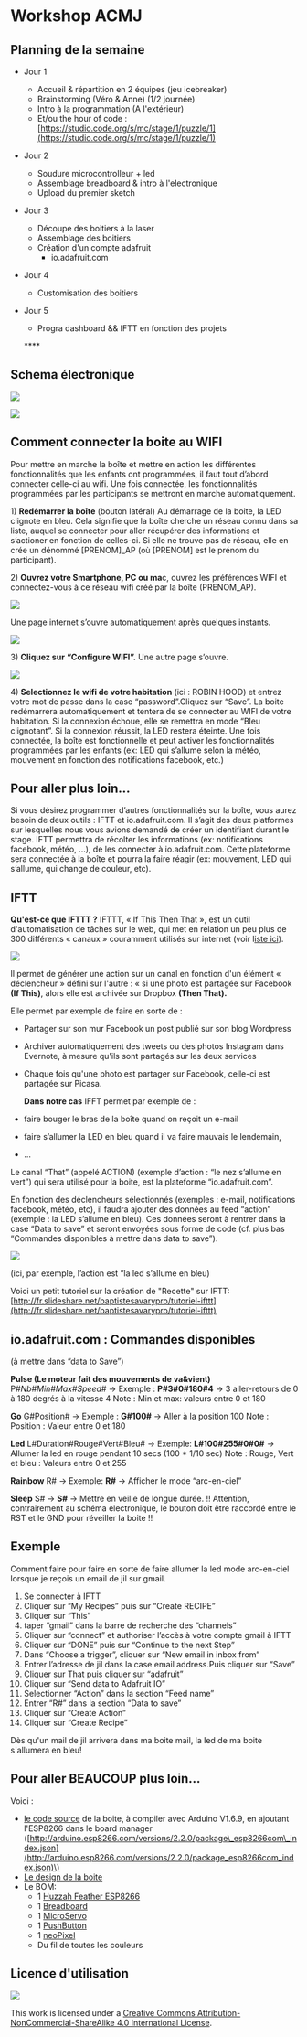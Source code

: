 # Workshop ACMJ



## Planning de la semaine

* Jour 1
  * Accueil & répartition en 2 équipes \(jeu icebreaker\) 
  * Brainstorming \(Véro & Anne\) \(1/2 journée\)
  * Intro à la programmation \(A l'extérieur\)
  * Et/ou the hour of code : [https://studio.code.org/s/mc/stage/1/puzzle/1](https://studio.code.org/s/mc/stage/1/puzzle/1)
* Jour 2
  * Soudure microcontrolleur + led 
  * Assemblage breadboard & intro à l'electronique
  * Upload du premier sketch
* Jour 3
  * Découpe des boitiers à la laser
  * Assemblage des boitiers
  * Création d'un compte adafruit
    * io.adafruit.com 
* Jour 4
  * Customisation des boitiers
* Jour 5

  * Progra dashboard && IFTT en fonction des projets

  \*\*\*\*

## **Schema électronique**

![](../.gitbook/assets/image%20%2870%29.png)

![](../.gitbook/assets/image%20%2857%29.png)



## Comment connecter la boite au WIFI

Pour mettre en marche la boîte et mettre en action les différentes fonctionnalités que les enfants ont programmées, il faut tout d’abord connecter celle-ci au wifi. Une fois connectée, les fonctionnalités programmées par les participants se mettront en marche automatiquement.

1\) **Redémarrer la boîte** \(bouton latéral\) Au démarrage de la boite, la LED clignote en bleu. Cela signifie que la boîte cherche un réseau connu dans sa liste, auquel se connecter pour aller récupérer des informations et s’actioner en fonction de celles-ci. Si elle ne trouve pas de réseau, elle en crée un dénommé \[PRENOM\]\_AP \(où \[PRENOM\] est le prénom du participant\).

2\) **Ouvrez votre Smartphone, PC ou ma**c, ouvrez les préférences WIFI et connectez-vous à ce réseau wifi créé par la boîte \(PRENOM\_AP\).

![](../.gitbook/assets/image%20%2832%29.png)

 Une page internet s’ouvre automatiquement après quelques instants. 

![](../.gitbook/assets/image%20%2822%29.png)

3\) **Cliquez sur** **“Configure** **WIFI”.** Une autre page s’ouvre. 

![](../.gitbook/assets/image%20%2853%29.png)

4\) **Selectionnez le wifi de votre habitation** \(ici : ROBIN HOOD\) et entrez votre mot de passe dans la case “password”.Cliquez sur “Save”.  La boite redémarrera automatiquement et tentera de se connecter au WIFI de votre habitation. Si la connexion échoue, elle se remettra en mode “Bleu clignotant”. Si la connexion réussit, la LED restera éteinte.  Une fois connectée, la boîte est fonctionnelle et peut activer les fonctionnalités programmées par les enfants \(ex: LED qui s’allume selon la météo, mouvement en fonction des notifications facebook, etc.\)

## Pour aller plus loin…

Si vous désirez programmer d’autres fonctionnalités sur la boîte, vous aurez besoin de deux outils : IFTT et io.adafruit.com. Il s’agit des deux platformes sur lesquelles nous vous avions demandé de créer un identifiant durant le stage. IFTT permettra de récolter les informations \(ex: notifications facebook, météo, …\), de les connecter à io.adafruit.com. Cette plateforme sera connectée à la boîte et pourra la faire réagir \(ex: mouvement, LED qui s’allume, qui change de couleur, etc\).

## IFTT

 **Qu'est-ce que IFTTT ?** IFTTT, « If This Then That », est un outil d'automatisation de tâches sur le web, qui met en relation un peu plus de 300 différents « canaux » couramment utilisés sur internet \(voir l[iste ici](https://ifttt.com/channels)\). 

![](../.gitbook/assets/image%20%2851%29.png)

Il permet de générer une action sur un canal en fonction d'un élément « déclencheur » défini sur l'autre : « si une photo est partagée sur Facebook **\(If This\)**, alors elle est archivée sur Dropbox **\(Then That\).**

Elle permet par exemple de faire en sorte de :

* Partager sur son mur Facebook un post publié sur son blog Wordpress
* Archiver automatiquement des tweets ou des photos Instagram dans Evernote, à mesure qu'ils sont partagés sur les deux services
* Chaque fois qu'une photo est partager sur Facebook, celle-ci est partagée sur Picasa.

  **Dans notre cas** IFFT permet par exemple de :

* faire bouger le bras de la boîte quand on reçoit un e-mail
* faire s’allumer la LED en bleu quand il va faire mauvais le lendemain,
* ...

Le canal “That” \(appelé ACTION\) \(exemple d’action : “le nez s’allume en vert”\) qui sera utilisé pour la boite, est la plateforme “io.adafruit.com”.

En fonction des déclencheurs sélectionnés \(exemples : e-mail, notifications facebook, météo, etc\), il faudra ajouter des données au feed “action” \(exemple : la LED s’allume en bleu\). Ces données seront à rentrer dans la case “Data to save” et seront envoyées sous forme de code \(cf. plus bas “Commandes disponibles à mettre dans data to save”\).

![](../.gitbook/assets/image%20%2828%29.png)

\(ici, par exemple, l’action est “la led s’allume en bleu\)

Voici un petit tutoriel sur la création de "Recette" sur IFTT: [http://fr.slideshare.net/baptistesavarypro/tutoriel-ifttt](http://fr.slideshare.net/baptistesavarypro/tutoriel-ifttt)

## io.adafruit.com : Commandes disponibles

\(à mettre dans “data to Save”\)

**Pulse \(Le moteur fait des mouvements de va&vient\)** P\#_Nb_\#_Min_\#_Max_\#_Speed_\# → Exemple : **P\#3\#0\#180\#4** → 3 aller-retours de 0 à 180 degrés à la vitesse 4 Note : Min et max: valeurs entre 0 et 180

**Go** G\#Position\# → Exemple : **G\#100\#** → Aller à la position 100 Note : Position : Valeur entre 0 et 180

**Led** L\#Duration\#Rouge\#Vert\#Bleu\# → Exemple: **L\#100\#255\#0\#0\#** → Allumer la led en rouge pendant 10 secs \(100 \* 1/10 sec\) Note : Rouge, Vert et bleu : Valeurs entre 0 et 255

**Rainbow** R\# → Exemple: **R\#** → Afficher le mode “arc-en-ciel”

**Sleep** S\# → **S\#** → Mettre en veille de longue durée. !! Attention, contrairement au schéma electronique, le bouton doit être raccordé entre le RST et le GND pour réveiller la boite !!

## Exemple

Comment faire pour faire en sorte de faire allumer la led mode arc-en-ciel lorsque je reçois un email de jil sur gmail.

1. Se connecter à IFTT
2. Cliquer sur “My Recipes” puis sur “Create RECIPE”
3. Cliquer sur “This”
4. taper “gmail” dans la barre de recherche des “channels”
5. Cliquer sur “connect” et authoriser l’accès à votre compte gmail à IFTT
6. Cliquer sur “DONE” puis sur “Continue to the next Step”
7. Dans “Choose a trigger”, cliquer sur “New email in inbox from”
8. Entrer l’adresse de jil dans la case email address.Puis cliquer sur “Save”
9. Cliquer sur That puis cliquer sur “adafruit” 
10. Cliquer sur “Send data to Adafruit IO”
11. Selectionner “Action” dans la section “Feed name”
12. Entrer “R\#” dans la section “Data to save”
13. Cliquer sur “Create Action”
14. Cliquer sur “Create Recipe”

Dès qu'un mail de jil arrivera dans ma boite mail, la led de ma boite s'allumera en bleu!

## Pour aller BEAUCOUP plus loin...

Voici :

* [le code source](https://drive.google.com/folderview?id=0B-j1CyUhWkIaRlZiN3hKcEVJU3M&usp=sharing) de la boite, à compiler avec Arduino V1.6.9, en ajoutant l'ESP8266 dans le board manager \([http://arduino.esp8266.com/versions/2.2.0/package\_esp8266com\_index.json](http://arduino.esp8266.com/versions/2.2.0/package_esp8266com_index.json)\)
* [Le design de la boite](https://drive.google.com/file/d/0B-j1CyUhWkIaQkFYZ040U0hkWjg/view?usp=sharing) 
* Le BOM: 
  * 1 [Huzzah Feather ESP8266](http://www.mouser.be/Search/ProductDetail.aspx?R=2821virtualkey54850000virtualkey485-2821)
  * 1 [Breadboard](http://www.mouser.be/Search/ProductDetail.aspx?R=BB400Tvirtualkey57130000virtualkey854-BB400T)
  * 1 [MicroServo](http://www.mouser.be/Search/ProductDetail.aspx?R=169virtualkey54950000virtualkey485-169)
  * 1 [PushButton](http://www.mouser.be/Search/ProductDetail.aspx?R=30-100virtualkey58730000virtualkey706-30-100) 
  * 1 [neoPixel](http://www.mouser.be/Search/ProductDetail.aspx?R=1312virtualkey54950000virtualkey485-1312) 
  * Du fil de toutes les couleurs

## Licence d'utilisation

![](../.gitbook/assets/image%20%2846%29.png)

This work is licensed under a [Creative Commons Attribution-NonCommercial-ShareAlike 4.0 International License](http://creativecommons.org/licenses/by-nc-sa/4.0/).

